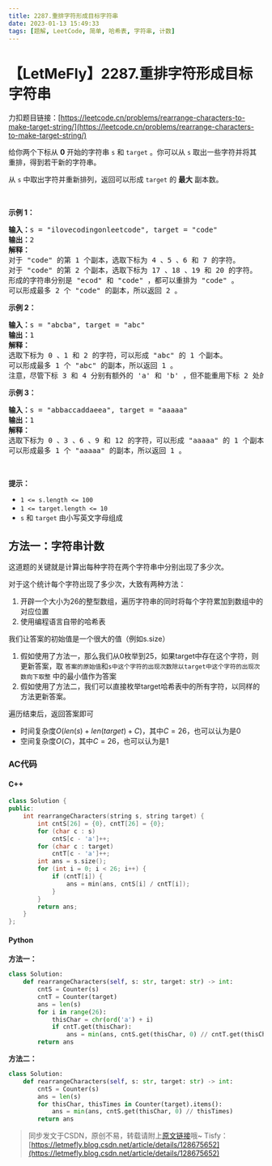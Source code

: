 ```yaml
---
title: 2287.重排字符形成目标字符串
date: 2023-01-13 15:49:33
tags: [题解, LeetCode, 简单, 哈希表, 字符串, 计数]
---
```


# 【LetMeFly】2287.重排字符形成目标字符串

力扣题目链接：[https://leetcode.cn/problems/rearrange-characters-to-make-target-string/](https://leetcode.cn/problems/rearrange-characters-to-make-target-string/)

<p>给你两个下标从 <strong>0</strong> 开始的字符串 <code>s</code> 和 <code>target</code> 。你可以从 <code>s</code> 取出一些字符并将其重排，得到若干新的字符串。</p>

<p>从 <code>s</code> 中取出字符并重新排列，返回可以形成 <code>target</code> 的 <strong>最大</strong> 副本数。</p>

<p>&nbsp;</p>

<p><strong>示例 1：</strong></p>

<pre><strong>输入：</strong>s = "ilovecodingonleetcode", target = "code"
<strong>输出：</strong>2
<strong>解释：</strong>
对于 "code" 的第 1 个副本，选取下标为 4 、5 、6 和 7 的字符。
对于 "code" 的第 2 个副本，选取下标为 17 、18 、19 和 20 的字符。
形成的字符串分别是 "ecod" 和 "code" ，都可以重排为 "code" 。
可以形成最多 2 个 "code" 的副本，所以返回 2 。
</pre>

<p><strong>示例 2：</strong></p>

<pre><strong>输入：</strong>s = "abcba", target = "abc"
<strong>输出：</strong>1
<strong>解释：</strong>
选取下标为 0 、1 和 2 的字符，可以形成 "abc" 的 1 个副本。 
可以形成最多 1 个 "abc" 的副本，所以返回 1 。
注意，尽管下标 3 和 4 分别有额外的 'a' 和 'b' ，但不能重用下标 2 处的 'c' ，所以无法形成 "abc" 的第 2 个副本。
</pre>

<p><strong>示例 3：</strong></p>

<pre><strong>输入：</strong>s = "abbaccaddaeea", target = "aaaaa"
<strong>输出：</strong>1
<strong>解释：</strong>
选取下标为 0 、3 、6 、9 和 12 的字符，可以形成 "aaaaa" 的 1 个副本。
可以形成最多 1 个 "aaaaa" 的副本，所以返回 1 。
</pre>

<p>&nbsp;</p>

<p><strong>提示：</strong></p>

<ul>
	<li><code>1 &lt;= s.length &lt;= 100</code></li>
	<li><code>1 &lt;= target.length &lt;= 10</code></li>
	<li><code>s</code> 和 <code>target</code> 由小写英文字母组成</li>
</ul>


    
## 方法一：字符串计数

这道题的关键就是计算出每种字符在两个字符串中分别出现了多少次。

对于这个统计每个字符出现了多少次，大致有两种方法：

1. 开辟一个大小为26的整型数组，遍历字符串的同时将每个字符累加到数组中的对应位置
2. 使用编程语言自带的哈希表

我们让答案的初始值是一个很大的值（例如s.size）

1. 假如使用了方法一，那么我们从0枚举到25，如果target中存在这个字符，则更新答案，取 ```答案的原始值```和```s中这个字符的出现次数除以target中这个字符的出现次数向下取整``` 中的最小值作为答案
2. 假如使用了方法二，我们可以直接枚举target哈希表中的所有字符，以同样的方法更新答案。

遍历结束后，返回答案即可


+ 时间复杂度$O(len(s) + len(target) + C)$，其中$C=26$，也可以认为是0
+ 空间复杂度$O(C)$，其中$C=26$，也可以认为是1

### AC代码

#### C++

```cpp
class Solution {
public:
    int rearrangeCharacters(string s, string target) {
        int cntS[26] = {0}, cntT[26] = {0};
        for (char c : s)
            cntS[c - 'a']++;
        for (char c : target)
            cntT[c - 'a']++;
        int ans = s.size();
        for (int i = 0; i < 26; i++) {
            if (cntT[i]) {
                ans = min(ans, cntS[i] / cntT[i]);
            }
        }
        return ans;
    }
};
```

#### Python

**方法一：**

```python
class Solution:
    def rearrangeCharacters(self, s: str, target: str) -> int:
        cntS = Counter(s)
        cntT = Counter(target)
        ans = len(s)
        for i in range(26):
            thisChar = chr(ord('a') + i)
            if cntT.get(thisChar):
                ans = min(ans, cntS.get(thisChar, 0) // cntT.get(thisChar))
        return ans
```

**方法二：**

```python
class Solution:
    def rearrangeCharacters(self, s: str, target: str) -> int:
        cntS = Counter(s)
        ans = len(s)
        for thisChar, thisTimes in Counter(target).items():
            ans = min(ans, cntS.get(thisChar, 0) // thisTimes)
        return ans
```

> 同步发文于CSDN，原创不易，转载请附上[原文链接](https://blog.tisfy.eu.org/2023/01/13/LeetCode%202287.%E9%87%8D%E6%8E%92%E5%AD%97%E7%AC%A6%E5%BD%A2%E6%88%90%E7%9B%AE%E6%A0%87%E5%AD%97%E7%AC%A6%E4%B8%B2/)哦~
> Tisfy：[https://letmefly.blog.csdn.net/article/details/128675652](https://letmefly.blog.csdn.net/article/details/128675652)
